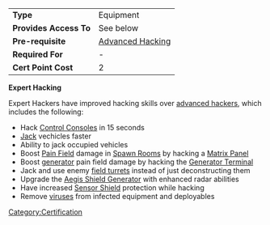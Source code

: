 |                        |                                         |
| ---------------------- | --------------------------------------- |
| **Type**               | Equipment                               |
| **Provides Access To** | See below                               |
| **Pre-requisite**      | [Advanced Hacking](Advanced_Hacking.md) |
| **Required For**       | \-                                      |
| **Cert Point Cost**    | 2                                       |

**Expert Hacking**

Expert Hackers have improved hacking skills over [advanced
hackers](Advanced_Hacking.md), which includes the following:

- Hack [Control Consoles](Control_Console.md) in 15 seconds
- [Jack](Jack.md) vechicles faster
- Ability to jack occupied vehicles
- Boost [Pain Field](Pain_Field.md) damage in [Spawn
  Rooms](Spawn_Room.md) by hacking a [Matrix
  Panel](Matrix_Panel.md)
- Boost [generator](generator.md) pain field damage by hacking
  the [Generator Terminal](Generator_Terminal.md)
- Jack and use enemy [field turrets](One-Manned_Field_Turret.md) instead of just
  deconstructing them
- Upgrade the [Aegis Shield
  Generator](Aegis_Shield_Generator.md) with enhanced radar
  abilities
- Have increased [Sensor Shield](Sensor_Shield.md) protection
  while hacking
- Remove [viruses](virus.md) from infected equipment and
  deployables

[Category:Certification](Category:Certification.md)
